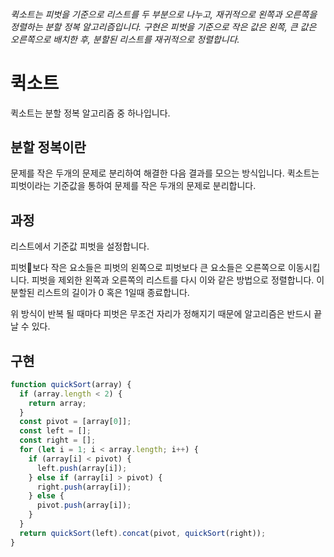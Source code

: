 ###### 퀵소트는 피벗을 기준으로 리스트를 두 부분으로 나누고, 재귀적으로 왼쪽과 오른쪽을 정렬하는 분할 정복 알고리즘입니다. 구현은 피벗을 기준으로 작은 값은 왼쪽, 큰 값은 오른쪽으로 배치한 후, 분할된 리스트를 재귀적으로 정렬합니다.

# 퀵소트

퀵소트는 분할 정복 알고리즘 중 하나입니다.

## 분할 정복이란

문제를 작은 두개의 문제로 분리하여 해결한 다음 결과를 모으는 방식입니다.
퀵소트는 피벗이라는 기준값을 통하여 문제를 작은 두개의 문제로 분리합니다.

## 과정

리스트에서 기준값 피벗을 설정합니다.

피벗보다 작은 요소들은 피벗의 왼쪽으로 피벗보다 큰 요소들은 오른쪽으로 이동시킵니다.
피벗을 제외한 왼쪽과 오른쪽의 리스트를 다시 이와 같은 방법으로 정렬합니다.
이 분할된 리스트의 길이가 0 혹은 1일때 종료합니다.

위 방식이 반복 될 때마다 피벗은 무조건 자리가 정해지기 때문에 알고리즘은 반드시 끝날 수 있다.

## 구현

```js
function quickSort(array) {
  if (array.length < 2) {
    return array;
  }
  const pivot = [array[0]];
  const left = [];
  const right = [];
  for (let i = 1; i < array.length; i++) {
    if (array[i] < pivot) {
      left.push(array[i]);
    } else if (array[i] > pivot) {
      right.push(array[i]);
    } else {
      pivot.push(array[i]);
    }
  }
  return quickSort(left).concat(pivot, quickSort(right));
}
```
